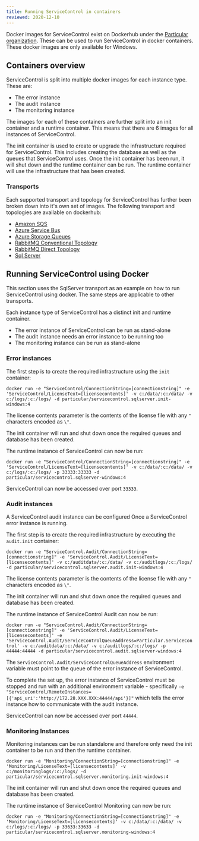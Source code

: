 ```yaml
---
title: Running ServiceControl in containers
reviewed: 2020-12-10
---
```


Docker images for ServiceControl exist on Dockerhub under the [Particular organization](https://hub.docker.com/u/particular). These can be used to run ServiceControl in docker containers. These docker images are only available for Windows.

## Containers overview

ServiceControl is split into multiple docker images for each instance type. These are:

* The error instance
* The audit instance
* The monitoring instance

The images for each of these containers are further split into an init container and a runtime container. This means that there are 6 images for all instances of ServiceControl.

The init container is used to create or upgrade the infrastructure required for ServiceControl. This includes creating the database as well as the queues that ServiceControl uses. Once the init container has been run, it will shut down and the runtime container can be run. The runtime container will use the infrastructure that has been created.

### Transports

Each supported transport and topology for ServiceControl has further been broken down into it's own set of images. The following transport and topologies are available on dockerhub:

* [Amazon SQS](https://hub.docker.com/search?q=servicecontrol.amazonsqs&type=image)
* [Azure Service Bus](https://hub.docker.com/search?q=servicecontrol.azureservicebus&type=image)
* [Azure Storage Queues](https://hub.docker.com/search?q=servicecontrol.azurestorageque&type=image)
* [RabbitMQ Conventional Topology](https://hub.docker.com/search?q=servicecontrol.rabbitmq.conven&type=image)
* [RabbitMQ Direct Topology](https://hub.docker.com/search?q=servicecontrol.rabbitmq.direct&type=image)
* [Sql Server](https://hub.docker.com/search?q=servicecontrol.sqlserver&type=image)

## Running ServiceControl using Docker

This section uses the SqlServer transport as an example on how to run ServiceControl using docker. The same steps are applicable to other transports.

Each instance type of ServiceControl has a distinct init and runtime container.

* The error instance of ServiceControl can be run as stand-alone
* The audit instance needs an error instance to be running too
* The monitoring instance can be run as stand-alone

### Error instances

The first step is to create the required infrastructure using the `init` container:

`docker run -e "ServiceControl/ConnectionString=[connectionstring]" -e 'ServiceControl/LicenseText=[licensecontents]' -v c:/data/:c:/data/ -v c:/logs/:c:/logs/ -d particular/servicecontrol.sqlserver.init-windows:4`

The license contents parameter is the contents of the license file with any `"` characters encoded as `\"`.

The init container will run and shut down once the required queues and database has been created.

The runtime instance of ServiceControl can now be run:

`docker run -e "ServiceControl/ConnectionString=[connectionstring]" -e 'ServiceControl/LicenseText=[licensecontents]' -v c:/data/:c:/data/ -v c:/logs/:c:/logs/ -p 33333:33333 -d particular/servicecontrol.sqlserver-windows:4`

ServiceControl can now be accessed over port `33333`.

### Audit instances

A ServiceControl audit instance can be configured Once a ServiceControl error instance is running.

The first step is to create the required infrastructure by executing the `audit.init` container:

`docker run -e "ServiceControl.Audit/ConnectionString=[connectionstring]" -e 'ServiceControl.Audit/LicenseText=[licensecontents]' -v c:/auditdata/:c:/data/ -v c:/auditlogs/:c:/logs/ -d particular/servicecontrol.sqlserver.audit.init-windows:4`

The license contents parameter is the contents of the license file with any `"` characters encoded as `\"`.

The init container will run and shut down once the required queues and database has been created.

The runtime instance of ServiceControl Audit can now be run:

`docker run -e "ServiceControl.Audit/ConnectionString=[connectionstring]" -e 'ServiceControl.Audit/LicenseText=[licensecontents]' -e 'ServiceControl.Audit/ServiceControlQueueAddress=Particular.ServiceControl' -v c:/auditdata/:c:/data/ -v c:/auditlogs/:c:/logs/ -p 44444:44444 -d particular/servicecontrol.audit.sqlserver-windows:4`

The `ServiceControl.Audit/ServiceControlQueueAddress` environment variable must point to the queue of the error instance of ServiceControl.

To complete the set up, the error instance of ServiceControl must be stopped and run with an additional environment variable - specifically `-e "ServiceControl/RemoteInstances=[{'api_uri':'http://172.28.XXX.XXX:44444/api'}]"` which tells the error instance how to communicate with the audit instance.

ServiceControl can now be accessed over port `44444`.

### Monitoring Instances

Monitoring instances can be run standalone and therefore only need the init container to be run and then the runtime container.

`docker run -e "Monitoring/ConnectionString=[connectionstring]" -e 'Monitoring/LicenseText=[licensecontents]' -v c:/monitoringlogs/:c:/logs/ -d particular/servicecontrol.sqlserver.monitoring.init-windows:4`

The init container will run and shut down once the required queues and database has been created.

The runtime instance of ServiceControl Monitoring can now be run:

`docker run -e "Monitoring/ConnectionString=[connectionstring]" -e 'Monitoring/LicenseText=[licensecontents]' -v c:/data/:c:/data/ -v c:/logs/:c:/logs/ -p 33633:33633 -d particular/servicecontrol.sqlserver.monitoring-windows:4`